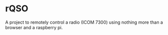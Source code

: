 # rQSO
A project to remotely control a radio (ICOM 7300) using nothing more than a browser and a raspberry pi.
